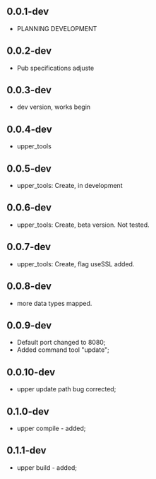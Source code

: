 ## 0.0.1-dev

- PLANNING DEVELOPMENT

## 0.0.2-dev

- Pub specifications adjuste

## 0.0.3-dev

- dev version, works begin

## 0.0.4-dev

- upper_tools

## 0.0.5-dev

- upper_tools: Create, in development

## 0.0.6-dev

- upper_tools: Create, beta version. Not tested.

## 0.0.7-dev

- upper_tools: Create, flag useSSL added.

## 0.0.8-dev

- more data types mapped.

## 0.0.9-dev

- Default port changed to 8080;
- Added command tool "update";

## 0.0.10-dev

- upper update path bug corrected;

## 0.1.0-dev

- upper compile - added;

## 0.1.1-dev

- upper build - added;
